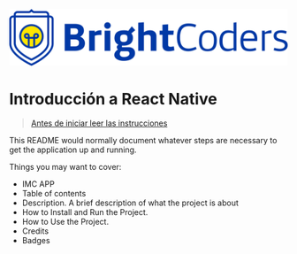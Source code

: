 ![BrightCoders Logo](img/logo.png)

# Introducción a React Native

> [Antes de iniciar leer las instrucciones](./instructions.md)

This README would normally document whatever steps are necessary to get the application up and running.

Things you may want to cover:

- IMC APP
- Table of contents
- Description. A brief description of what the project is about
- How to Install and Run the Project.
- How to Use the Project.
- Credits
- Badges
